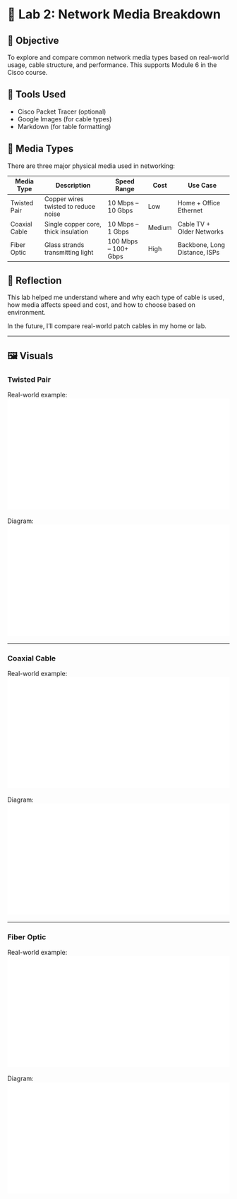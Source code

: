 # 🔌 Lab 2: Network Media Breakdown

## 📍 Objective
To explore and compare common network media types based on real-world usage, cable structure, and performance. This supports Module 6 in the Cisco course.

## 🧰 Tools Used
- Cisco Packet Tracer (optional)
- Google Images (for cable types)
- Markdown (for table formatting)

## 📡 Media Types

There are three major physical media used in networking:

| Media Type     | Description                           | Speed Range         | Cost       | Use Case                         |
|----------------|---------------------------------------|----------------------|------------|----------------------------------|
| Twisted Pair   | Copper wires twisted to reduce noise  | 10 Mbps – 10 Gbps   | Low        | Home + Office Ethernet           |
| Coaxial Cable  | Single copper core, thick insulation  | 10 Mbps – 1 Gbps    | Medium     | Cable TV + Older Networks        |
| Fiber Optic    | Glass strands transmitting light      | 100 Mbps – 100+ Gbps| High       | Backbone, Long Distance, ISPs    |

## 💭 Reflection

This lab helped me understand where and why each type of cable is used, how media affects speed and cost, and how to choose based on environment.

In the future, I’ll compare real-world patch cables in my home or lab.

---

## 🖼️ Visuals

### Twisted Pair  
Real-world example:  
![Twisted Pair Real](https://github.com/AshcroftCyber/networking-home-labs/raw/main/Lab2_NetworkMedia/twisted_pair_real.jpg)  

Diagram:  
![Twisted Pair Diagram](https://github.com/AshcroftCyber/networking-home-labs/raw/main/Lab2_NetworkMedia/twisted_pair_diagram.png)

---

### Coaxial Cable  
Real-world example:  
![Coaxial Real](https://github.com/AshcroftCyber/networking-home-labs/raw/main/Lab2_NetworkMedia/coaxial_real.jpg)

Diagram:  
![Coaxial Diagram](https://github.com/AshcroftCyber/networking-home-labs/raw/main/Lab2_NetworkMedia/coaxial_diagram.png)

---

### Fiber Optic  
Real-world example:  
![Fiber Optic Real](https://github.com/AshcroftCyber/networking-home-labs/raw/main/Lab2_NetworkMedia/fiber_optic_real.jpg)

Diagram:  
![Fiber Optic Diagram](https://github.com/AshcroftCyber/networking-home-labs/raw/main/Lab2_NetworkMedia/fiber_optic_diagram.png)

